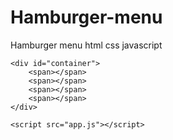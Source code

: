# Hamburger-menu
Hamburger menu html css javascript
  
<!DOCTYPE html>
<html lang="en">
<head>
    <meta charset="UTF-8">
    <meta name="viewport" content="width=device-width, initial-scale=1.0">
    <link rel="stylesheet" href="style.css">
    <title>berger</title>
</head>
<body>

    <div id="container">
        <span></span>
        <span></span>
        <span></span>
        <span></span>
    </div>
    
    <script src="app.js"></script>
</body>
</html>
